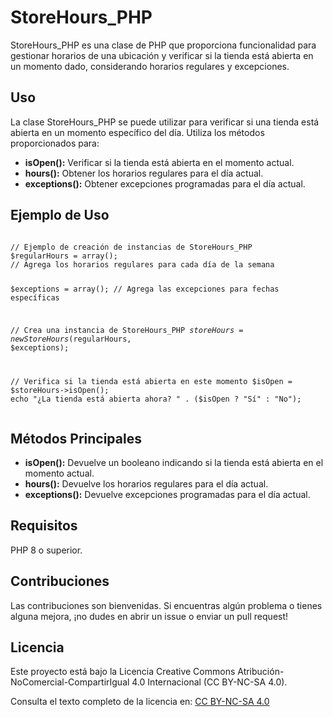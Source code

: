 <h1>StoreHours_PHP</h1>
<p>StoreHours_PHP es una clase de PHP que proporciona funcionalidad para gestionar horarios de una ubicación y verificar si la tienda está abierta en un momento dado, considerando horarios regulares y excepciones.</p>

<h2>Uso</h2>
<p>La clase StoreHours_PHP se puede utilizar para verificar si una tienda está abierta en un momento específico del día. Utiliza los métodos proporcionados para:</p>

<ul>
  <li><strong>isOpen():</strong> Verificar si la tienda está abierta en el momento actual.</li>
  <li><strong>hours():</strong> Obtener los horarios regulares para el día actual.</li>
  <li><strong>exceptions():</strong> Obtener excepciones programadas para el día actual.</li>
</ul>

<h2>Ejemplo de Uso</h2>
<pre><code>
// Ejemplo de creación de instancias de StoreHours_PHP
$regularHours = array();
// Agrega los horarios regulares para cada día de la semana

$exceptions = array();
// Agrega las excepciones para fechas específicas

// Crea una instancia de StoreHours_PHP
$storeHours = new StoreHours($regularHours, $exceptions);

// Verifica si la tienda está abierta en este momento
$isOpen = $storeHours->isOpen();
echo "¿La tienda está abierta ahora? " . ($isOpen ? "Sí" : "No");
</code></pre>

<h2>Métodos Principales</h2>
<ul>
  <li><strong>isOpen():</strong> Devuelve un booleano indicando si la tienda está abierta en el momento actual.</li>
  <li><strong>hours():</strong> Devuelve los horarios regulares para el día actual.</li>
  <li><strong>exceptions():</strong> Devuelve excepciones programadas para el día actual.</li>
</ul>

<h2>Requisitos</h2>
<p>PHP 8 o superior.</p>

<h2>Contribuciones</h2>
<p>Las contribuciones son bienvenidas. Si encuentras algún problema o tienes alguna mejora, ¡no dudes en abrir un issue o enviar un pull request!</p>

<h2>Licencia</h2>
<p>Este proyecto está bajo la Licencia Creative Commons Atribución-NoComercial-CompartirIgual 4.0 Internacional (CC BY-NC-SA 4.0).</p>

<p>Consulta el texto completo de la licencia en: <a href="https://creativecommons.org/licenses/by-nc-sa/4.0/legalcode">CC BY-NC-SA 4.0</a></p>
